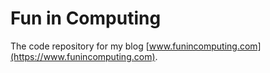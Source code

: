 # Fun in Computing
The code repository for my blog [www.funincomputing.com](https://www.funincomputing.com).
